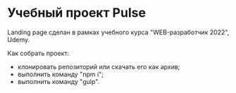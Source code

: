 # Учебный проект Pulse
Landing page сделан в рамках учебного курса "WEB-разработчик 2022", Udemy.


Как собрать проект:
- клонировать репозиторий или скачать его как архив;
- выполнить команду "npm i";
- выполнить команду "gulp".

